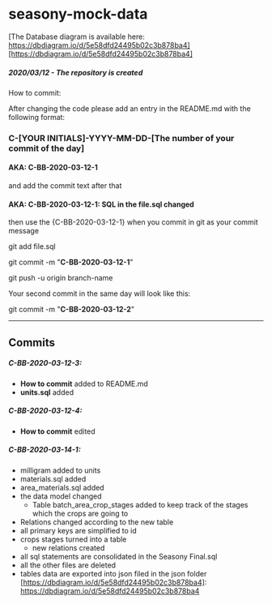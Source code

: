 # seasony-mock-data

[The Database diagram is available here: https://dbdiagram.io/d/5e58dfd24495b02c3b878ba4][https://dbdiagram.io/d/5e58dfd24495b02c3b878ba4]

##### 2020/03/12 - The repository is created

How to commit:

After changing the code please add an entry in the README.md with the following format:

### C-[YOUR INITIALS]-YYYY-MM-DD-[The number of your commit of the day]

#### AKA: C-BB-2020-03-12-1

and add the commit text after that

#### AKA: C-BB-2020-03-12-1: SQL in the file.sql changed

then use the {C-BB-2020-03-12-1} when you commit in git as your commit message

git add file.sql

git commit -m "**C-BB-2020-03-12-1**"

git push -u origin branch-name

Your second commit in the same day will look like this:

git commit -m "**C-BB-2020-03-12-2**"

---
## Commits

##### C-BB-2020-03-12-3:
- **How to commit** added to README.md
- **units.sql** added

##### C-BB-2020-03-12-4:
- **How to commit** edited

##### C-BB-2020-03-14-1:
- milligram added to units
- materials.sql added
- area_materials.sql added
- the data model changed
  - Table batch_area_crop_stages added to keep track of the stages which the crops are going to
- Relations changed according to the new table
- all primary keys are simplified to id
- crops stages turned into a table
  - new relations created
- all sql statements are consolidated in the Seasony Final.sql
- all the other files are deleted
- tables data are exported into json filed in the json folder
[https://dbdiagram.io/d/5e58dfd24495b02c3b878ba4]: https://dbdiagram.io/d/5e58dfd24495b02c3b878ba4